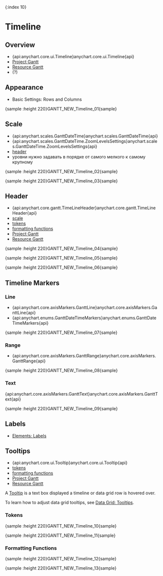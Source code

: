{:index 10}
# Timeline

## Overview

* {api:anychart.core.ui.Timeline}anychart.core.ui.Timeline{api}
* [Project Gantt](Project_Chart)
* [Resource Gantt](Resource_Chart)
* (?)

## Appearance

* Basic Settings: Rows and Columns

{sample :height 220}GANTT\_NEW\_Timeline\_01{sample}

## Scale

* {api:anychart.scales.GanttDateTime}anychart.scales.GanttDateTime{api}
* {api:anychart.scales.GanttDateTime.ZoomLevelsSettings}anychart.scales.GanttDateTime.ZoomLevelsSettings{api}
* [header](#header)
* уровни нужно задавать в порядке от самого мелкого к самому крупному

{sample :height 220}GANTT\_NEW\_Timeline\_02{sample}

{sample :height 220}GANTT\_NEW\_Timeline\_03{sample}

## Header

* {api:anychart.core.gantt.TimeLineHeader}anychart.core.gantt.TimeLineHeader{api}
* [scale](#scale)
* [tokens](../../Common_Settings/Text_Formatters#string_tokens)
* [formatting functions](../Common_Settings/Text_Formatters#formatting_functions)
* [Project Gantt](Project_Chart)
* [Resource Gantt](Resource_Chart)

{sample :height 220}GANTT\_NEW\_Timeline\_04{sample}

{sample :height 220}GANTT\_NEW\_Timeline\_05{sample}

{sample :height 220}GANTT\_NEW\_Timeline\_06{sample}

## Timeline Markers

### Line

* {api:anychart.core.axisMarkers.GanttLine}anychart.core.axisMarkers.GanttLine{api}
* {api:anychart.enums.GanttDateTimeMarkers}anychart.enums.GanttDateTimeMarkers{api}

{sample :height 220}GANTT\_NEW\_Timeline\_07{sample}

### Range

* {api:anychart.core.axisMarkers.GanttRange}anychart.core.axisMarkers.GanttRange{api}


{sample :height 220}GANTT\_NEW\_Timeline\_08{sample}

### Text

{api:anychart.core.axisMarkers.GanttText}anychart.core.axisMarkers.GanttText{api}


{sample :height 220}GANTT\_NEW\_Timeline\_09{sample}

## Labels

* [Elements: Labels](Elements#labels)

## Tooltips

* {api:anychart.core.ui.Tooltip}anychart.core.ui.Tooltip{api}
* [tokens](../../Common_Settings/Text_Formatters#string_tokens)
* [formatting functions](../Common_Settings/Text_Formatters#formatting_functions)
* [Project Gantt](Project_Chart)
* [Resource Gantt](Resource_Chart)

A [Tooltip](../Common_Settings/Tooltip) is a text box displayed a timeline or data grid row is hovered over.

To learn how to adjust data grid tooltips, see [Data Grid: Tooltips](Data_Grid#tooltips).

### Tokens

{sample :height 220}GANTT\_NEW\_Timeline\_10{sample}

{sample :height 220}GANTT\_NEW\_Timeline\_11{sample}

### Formatting Functions

{sample :height 220}GANTT\_NEW\_Timeline\_12{sample}

{sample :height 220}GANTT\_NEW\_Timeline\_13{sample}